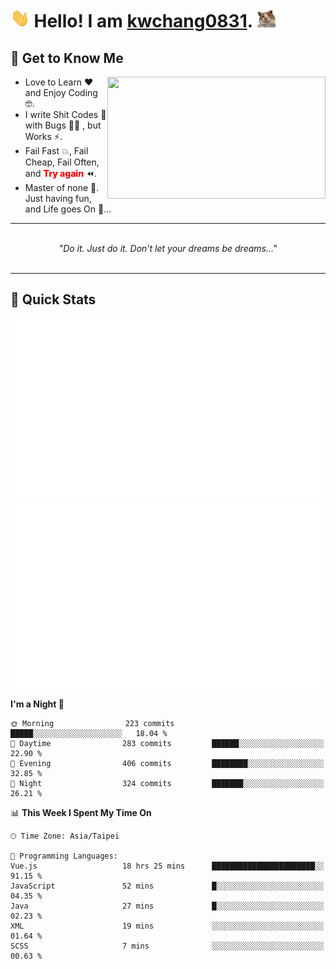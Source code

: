<h1> <img src="./assets/hi.gif" height="30px"> Hello! I am <a href="https://github.com/kwchang0831">kwchang0831</a>. <img src="./assets/cool-cat.gif" height="30px"> </h1>
</h1>

## 🎉 Get to Know Me

<a href="#"><img align="right" src="https://media.tenor.com/S5qCffxIFdUAAAAC/the-muppet-kermit-the-frog.gif" width="349" height="195" /></a>

- Love to Learn ❤️ and Enjoy Coding 🤓.
- I write Shit Codes 💩 with Bugs 🐛🐛 , but Works ⚡️.
- Fail Fast 💥, Fail Cheap, Fail Often, and <span style="color:red;font-weight:800;">Try again</span> ⏪️.
- Master of none 🤪. Just having fun, and Life goes On 🌱...

<hr/>
<br/>
<div align="center">
<i>"Do it. Just do it. Don't let your dreams be dreams..." </i>
</div>
<br/>
<hr/>

## 🙈 Quick Stats

![overview](https://raw.githubusercontent.com/kwchang0831/kwchang0831/output/generated/overview.svg)
![languages](https://raw.githubusercontent.com/kwchang0831/kwchang0831/output/generated/languages.svg)

<!--START_SECTION:waka-->
**I'm a Night 🦉** 

```text
🌞 Morning                223 commits         █████░░░░░░░░░░░░░░░░░░░░   18.04 % 
🌆 Daytime                283 commits         ██████░░░░░░░░░░░░░░░░░░░   22.90 % 
🌃 Evening                406 commits         ████████░░░░░░░░░░░░░░░░░   32.85 % 
🌙 Night                  324 commits         ███████░░░░░░░░░░░░░░░░░░   26.21 % 
```


📊 **This Week I Spent My Time On** 

```text
🕑︎ Time Zone: Asia/Taipei

💬 Programming Languages: 
Vue.js                   18 hrs 25 mins      ███████████████████████░░   91.15 % 
JavaScript               52 mins             █░░░░░░░░░░░░░░░░░░░░░░░░   04.35 % 
Java                     27 mins             █░░░░░░░░░░░░░░░░░░░░░░░░   02.23 % 
XML                      19 mins             ░░░░░░░░░░░░░░░░░░░░░░░░░   01.64 % 
SCSS                     7 mins              ░░░░░░░░░░░░░░░░░░░░░░░░░   00.63 % 
```


<!--END_SECTION:waka-->
